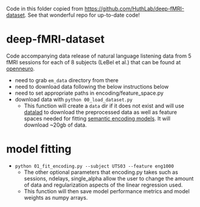 Code in this folder copied from https://github.com/HuthLab/deep-fMRI-dataset. See that wonderful repo for up-to-date code!

# deep-fMRI-dataset
Code accompanying data release of natural language listening data from 5 fMRI sessions for each of 8 subjects (LeBel et al.) that can be found at [openneuro](https://openneuro.org/datasets/ds003020).

- need to grab `em_data` directory from there
- need to download data following the below instructions below
- need to set appropriate paths in encoding/feature_space.py
- download data with `python 00_load_dataset.py`
    - This function will create a `data` dir if it does not exist and will use [datalad](https://github.com/datalad/datalad) to download the preprocessed data as well as feature spaces needed for fitting [semantic encoding models](https://www.nature.com/articles/nature17637). It will download ~20gb of data. 

# model fitting
- `python 01_fit_encoding.py --subject UTS03 --feature eng1000`
    - The other optional parameters that encoding.py takes such as sessions, ndelays, single_alpha allow the user to change the amount of data and regularization aspects of the linear regression used. 
    - This function will then save model performance metrics and model weights as numpy arrays. 